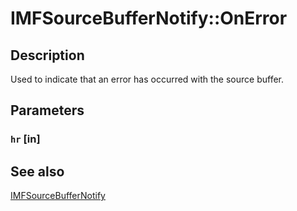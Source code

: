 # IMFSourceBufferNotify::OnError

## Description

Used to indicate that an error has occurred with the source buffer.

## Parameters

### `hr` [in]

## See also

[IMFSourceBufferNotify](https://learn.microsoft.com/windows/desktop/api/mfmediaengine/nn-mfmediaengine-imfsourcebuffernotify)